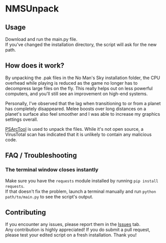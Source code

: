 # NMSUnpack

## Usage
Download and run the main.py file.  
If you've changed the installation directory, the script will ask for the new path.

## How does it work?
By unpacking the .pak files in the No Man's Sky installation folder, the CPU overhead while playing is reduced as the game no longer has to decompress large files on the fly. This really helps out on less powerful computers, and you'll still see an improvement on high-end systems.

Personally, I've observed that the lag when transitioning to or from a planet has completely disappeared. Melee boosts over long distances on a planet's surface also feel smoother and I was able to increase my graphics settings overall.

[PSArcTool](https://github.com/periander/PSArcTool) is used to unpack the files. While it's not open source, a VirusTotal scan has indicated that it is unlikely to contain any malicious code.

## FAQ / Troubleshooting
### The terminal window closes instantly
Make sure you have the `requests` module installed by running `pip install requests`.  
If that doesn't fix the problem, launch a terminal manually and run `python path/to/main.py` to see the script's output.

## Contributing
If you encounter any issues, please report them in the [Issues](https://github.com/Swarkin/NMSUnpack/issues) tab.  
Any contribution is highly appreciated! If you do submit a pull request, please test your edited script on a fresh installation. Thank you!
